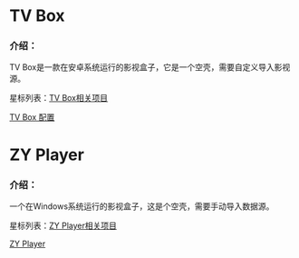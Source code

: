 # TV Box

### 介绍：

TV Box是一款在安卓系统运行的影视盒子，它是一个空壳，需要自定义导入影视源。

星标列表：[TV Box相关项目](https://github.com/stars/aa1555/lists/tvbox-%E5%90%AB%E6%95%B0%E6%8D%AE%E6%BA%90)

[TV Box 配置](https://github.com/aa1555/Repository/tree/main/Video%2F02.TV%20Box%20%E9%85%8D%E7%BD%AE)

# ZY Player

### 介绍：

一个在Windows系统运行的影视盒子，这是个空壳，需要手动导入数据源。

星标列表：[ZY Player相关项目](https://github.com/stars/aa1555/lists/zy-player-win%E7%89%88%E7%94%B5%E8%A7%86%E7%9B%92%E5%AD%90)

[ZY Player](https://github.com/aa1555/Repository/tree/main/Video/03.ZY%20Player%20%E9%85%8D%E7%BD%AE)

